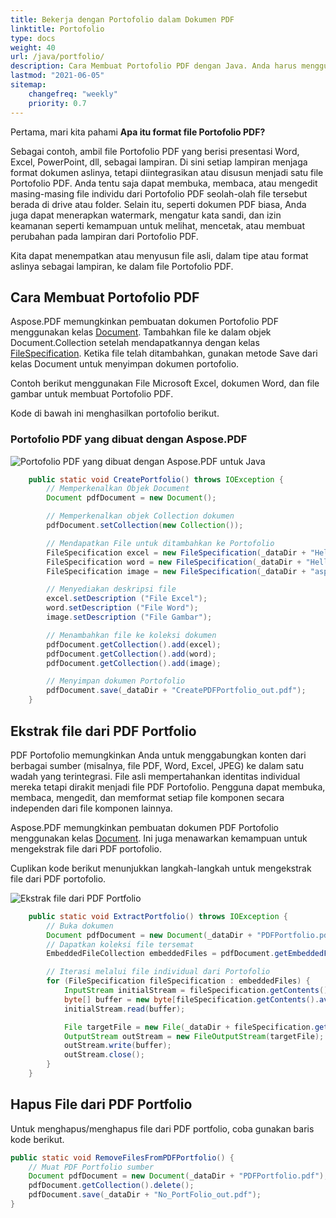```yaml
---
title: Bekerja dengan Portofolio dalam Dokumen PDF
linktitle: Portofolio
type: docs
weight: 40
url: /java/portfolio/
description: Cara Membuat Portofolio PDF dengan Java. Anda harus menggunakan File Microsoft Excel, dokumen Word, dan file gambar untuk membuat Portofolio PDF.
lastmod: "2021-06-05"
sitemap:
    changefreq: "weekly"
    priority: 0.7
---
```


Pertama, mari kita pahami **Apa itu format file Portofolio PDF?**

Sebagai contoh, ambil file Portofolio PDF yang berisi presentasi Word, Excel, PowerPoint, dll, sebagai lampiran. Di sini setiap lampiran menjaga format dokumen aslinya, tetapi diintegrasikan atau disusun menjadi satu file Portofolio PDF. Anda tentu saja dapat membuka, membaca, atau mengedit masing-masing file individu dari Portofolio PDF seolah-olah file tersebut berada di drive atau folder. Selain itu, seperti dokumen PDF biasa, Anda juga dapat menerapkan watermark, mengatur kata sandi, dan izin keamanan seperti kemampuan untuk melihat, mencetak, atau membuat perubahan pada lampiran dari Portofolio PDF.

Kita dapat menempatkan atau menyusun file asli, dalam tipe atau format aslinya sebagai lampiran, ke dalam file Portofolio PDF.

## Cara Membuat Portofolio PDF

Aspose.PDF memungkinkan pembuatan dokumen Portofolio PDF menggunakan kelas [Document](https://reference.aspose.com/pdf/java/com.aspose.pdf/Document). Tambahkan file ke dalam objek Document.Collection setelah mendapatkannya dengan kelas [FileSpecification](https://reference.aspose.com/pdf/java/com.aspose.pdf/FileSpecification). Ketika file telah ditambahkan, gunakan metode Save dari kelas Document untuk menyimpan dokumen portofolio.

Contoh berikut menggunakan File Microsoft Excel, dokumen Word, dan file gambar untuk membuat Portofolio PDF.

Kode di bawah ini menghasilkan portofolio berikut.

### Portofolio PDF yang dibuat dengan Aspose.PDF

![Portofolio PDF yang dibuat dengan Aspose.PDF untuk Java](working-with-pdf-portfolio_1.jpg)

```java
    public static void CreatePortfolio() throws IOException {
        // Memperkenalkan Objek Document
        Document pdfDocument = new Document();

        // Memperkenalkan objek Collection dokumen
        pdfDocument.setCollection(new Collection());

        // Mendapatkan File untuk ditambahkan ke Portofolio
        FileSpecification excel = new FileSpecification(_dataDir + "HelloWorld.xlsx");
        FileSpecification word = new FileSpecification(_dataDir + "HelloWorld.docx");
        FileSpecification image = new FileSpecification(_dataDir + "aspose-logo.jpg");

        // Menyediakan deskripsi file
        excel.setDescription ("File Excel");
        word.setDescription ("File Word");
        image.setDescription ("File Gambar");

        // Menambahkan file ke koleksi dokumen
        pdfDocument.getCollection().add(excel);
        pdfDocument.getCollection().add(word);
        pdfDocument.getCollection().add(image);

        // Menyimpan dokumen Portofolio
        pdfDocument.save(_dataDir + "CreatePDFPortfolio_out.pdf");
    }
```


## Ekstrak file dari PDF Portfolio

PDF Portofolio memungkinkan Anda untuk menggabungkan konten dari berbagai sumber (misalnya, file PDF, Word, Excel, JPEG) ke dalam satu wadah yang terintegrasi. File asli mempertahankan identitas individual mereka tetapi dirakit menjadi file PDF Portofolio. Pengguna dapat membuka, membaca, mengedit, dan memformat setiap file komponen secara independen dari file komponen lainnya.

Aspose.PDF memungkinkan pembuatan dokumen PDF Portofolio menggunakan kelas [Document](https://reference.aspose.com/pdf/java/com.aspose.pdf/Document). Ini juga menawarkan kemampuan untuk mengekstrak file dari PDF portofolio.

Cuplikan kode berikut menunjukkan langkah-langkah untuk mengekstrak file dari PDF portofolio.

![Ekstrak file dari PDF Portfolio](working-with-pdf-portfolio_2.jpg)

```java
    public static void ExtractPortfolio() throws IOException {
        // Buka dokumen
        Document pdfDocument = new Document(_dataDir + "PDFPortfolio.pdf");
        // Dapatkan koleksi file tersemat
        EmbeddedFileCollection embeddedFiles = pdfDocument.getEmbeddedFiles();

        // Iterasi melalui file individual dari Portofolio
        for (FileSpecification fileSpecification : embeddedFiles) {
            InputStream initialStream = fileSpecification.getContents();
            byte[] buffer = new byte[fileSpecification.getContents().available()];
            initialStream.read(buffer);

            File targetFile = new File(_dataDir + fileSpecification.getName());
            OutputStream outStream = new FileOutputStream(targetFile);
            outStream.write(buffer);
            outStream.close();
        }
    }
```


## Hapus File dari PDF Portfolio

Untuk menghapus/menghapus file dari PDF portfolio, coba gunakan baris kode berikut.

```java
public static void RemoveFilesFromPDFPortfolio() {
    // Muat PDF Portfolio sumber
    Document pdfDocument = new Document(_dataDir + "PDFPortfolio.pdf");
    pdfDocument.getCollection().delete();
    pdfDocument.save(_dataDir + "No_PortFolio_out.pdf");
}
```